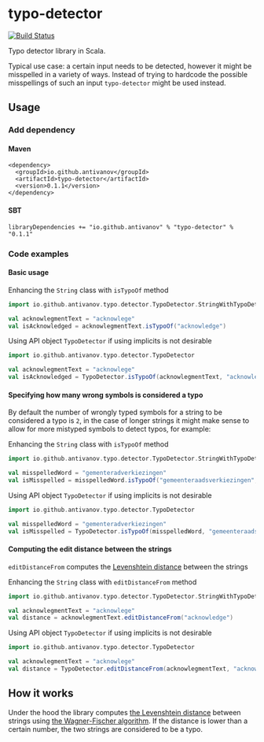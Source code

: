 # typo-detector

[![Build Status](https://travis-ci.org/antivanov/typo-detector.svg?branch=master)](https://travis-ci.org/antivanov/typo-detector)

Typo detector library in Scala.

Typical use case: a certain input needs to be detected, however it might be misspelled in
a variety of ways. Instead of trying to hardcode the possible misspellings of
such an input `typo-detector` might be used instead.

## Usage

### Add dependency

#### Maven

```
<dependency>
  <groupId>io.github.antivanov</groupId>
  <artifactId>typo-detector</artifactId>
  <version>0.1.1</version>
</dependency>
```

#### SBT

```
libraryDependencies += "io.github.antivanov" % "typo-detector" % "0.1.1"
```

### Code examples

#### Basic usage

Enhancing the `String` class with `isTypoOf` method

```scala
import io.github.antivanov.typo.detector.TypoDetector.StringWithTypoDetection._

val acknowlegmentText = "acknowlege"
val isAcknowledged = acknowlegmentText.isTypoOf("acknowledge")
```

Using API object `TypoDetector` if using implicits is not desirable

```scala
import io.github.antivanov.typo.detector.TypoDetector

val acknowlegmentText = "acknowlege"
val isAcknowledged = TypoDetector.isTypoOf(acknowlegmentText, "acknowledge")
```

#### Specifying how many wrong symbols is considered a typo

By default the number of wrongly typed symbols for a string to be considered a typo
is `2`, in the case of longer strings it might make sense to allow for more mistyped symbols
to detect typos, for example:

Enhancing the `String` class with `isTypoOf` method

```scala
import io.github.antivanov.typo.detector.TypoDetector.StringWithTypoDetection._

val misspelledWord = "gementeradverkiezingen"
val isMisspelled = misspelledWord.isTypoOf("gemeenteraadsverkiezingen", maxMistypedSymbols = 5)
```

Using API object `TypoDetector` if using implicits is not desirable

```scala
import io.github.antivanov.typo.detector.TypoDetector

val misspelledWord = "gementeradverkiezingen"
val isMisspelled = TypoDetector.isTypoOf(misspelledWord, "gemeenteraadsverkiezingen", maxMistypedSymbols = 5)
```

#### Computing the edit distance between the strings

`editDistanceFrom` computes the [Levenshtein distance](https://en.wikipedia.org/wiki/Levenshtein_distance) between the strings 

Enhancing the `String` class with `editDistanceFrom` method

```scala
import io.github.antivanov.typo.detector.TypoDetector.StringWithTypoDetection._

val acknowlegmentText = "acknowlege"
val distance = acknowlegmentText.editDistanceFrom("acknowledge")
```

Using API object `TypoDetector` if using implicits is not desirable

```scala
import io.github.antivanov.typo.detector.TypoDetector

val acknowlegmentText = "acknowlege"
val distance = TypoDetector.editDistanceFrom(acknowlegmentText, "acknowledge")
```

## How it works

Under the hood the library computes [the Levenshtein distance](https://en.wikipedia.org/wiki/Levenshtein_distance) between strings using 
[the Wagner-Fischer algorithm](https://en.wikipedia.org/wiki/Wagner%E2%80%93Fischer_algorithm). If the distance is lower than a certain number, the two strings
are considered to be a typo.